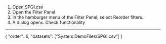 1. Open SPGI.csv
1. Open the Filter Panel
1. In the hamburger menu of the Filter Panel, select Reorder filters.
1. A dialog opens. Check functionality 
---
{
"order": 6,
"datasets": ["System:DemoFiles/SPGI.csv"]
}
